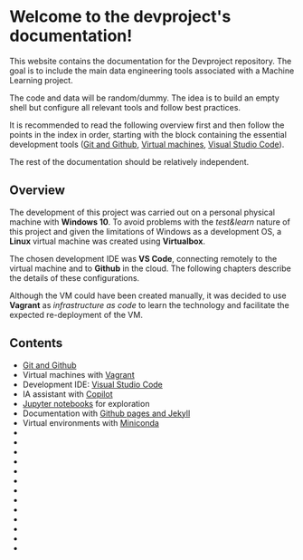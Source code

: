 # Welcome to the devproject's documentation!

This website contains the documentation for the Devproject repository. The goal is to include the main data engineering tools associated with a Machine Learning project.

The code and data will be random/dummy. The idea is to build an empty shell but configure all relevant tools and follow best practices.

It is recommended to read the following overview first and then follow the points in the index in order, starting with the block containing the essential development tools ([Git and Github](git.md), [Virtual machines](vagrant.md), [Visual Studio Code](vscode.md)).

The rest of the documentation should be relatively independent.

## Overview

The development of this project was carried out on a personal physical machine with **Windows 10**. To avoid problems with the _test&learn_ nature of this project and given the limitations of Windows as a development OS, a **Linux** virtual machine was created using **Virtualbox**.

The chosen development IDE was **VS Code**, connecting remotely to the virtual machine and to **Github** in the cloud. The following chapters describe the details of these configurations.

Although the VM could have been created manually, it was decided to use **Vagrant** as _infrastructure as code_ to learn the technology and facilitate the expected re-deployment of the VM.

## Contents

- [Git and Github](git.md)
- Virtual machines with [Vagrant](VMs.md)
- Development IDE: [Visual Studio Code](vscode.md)
- IA assistant with [Copilot](copilot.md)
- [Jupyter notebooks](notebooks.md) for exploration
- Documentation with [Github pages and Jekyll](githubpages.md)
- Virtual environments with [Miniconda](miniconda.md)
- []()
- []()
- []()
- []()
- []()
- []()
- []()
- []()
- []()
- []()
- []()
- []()
- []()
